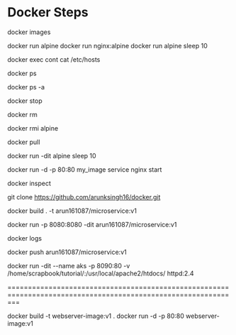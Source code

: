 # Docker Steps

docker images

docker run alpine 
docker run nginx:alpine
docker run alpine sleep 10

docker exec cont cat /etc/hosts

docker ps

docker ps -a

docker stop

docker rm 

docker rmi alpine

docker pull

docker run -dit alpine sleep 10

docker run -d -p 80:80 my_image service nginx start

docker inspect 

git clone https://github.com/arunksingh16/docker.git

docker build . -t arun161087/microservice:v1

docker run -p 8080:8080 -dit arun161087/microservice:v1

docker logs

docker push arun161087/microservice:v1

docker run -dit --name aks -p 8090:80 -v /home/scrapbook/tutorial/:/usr/local/apache2/htdocs/ httpd:2.4




===============================================================================================================

docker build -t webserver-image:v1 .
docker run -d -p 80:80 webserver-image:v1